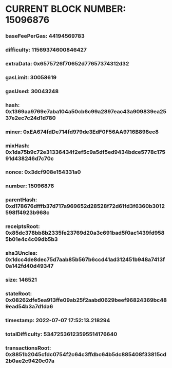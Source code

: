 # CURRENT BLOCK NUMBER: 15096876

### baseFeePerGas: 44194569783
### difficulty: 11569374600846427
### extraData: 0x6575726f70652d77657374312d32
### gasLimit: 30058619
### gasUsed: 30043248
### hash: 0x1369aa9769e7aba104a50cb6c99a2897eac43a909839ea2537e2ec7c24d1d780
### miner: 0xEA674fdDe714fd979de3EdF0F56AA9716B898ec8
### mixHash: 0x1da75b9c72e31336434f2ef5c9a5df5ed9434bdce5778c17591d438246d7c70c
### nonce: 0x3dcf908e154331a0
### number: 15096876
### parentHash: 0xd178676dfffb37d717a969652d28528f72d61fd3f6360b3012598ff4923b968c
### receiptsRoot: 0x85dc378bb8b2335fe23769d20a3c691bad5f0ac1439fd9585b01e4c4c09db5b3
### sha3Uncles: 0x1dcc4de8dec75d7aab85b567b6ccd41ad312451b948a7413f0a142fd40d49347
### size: 146521
### stateRoot: 0x08262dfe5ea913ffe09ab25f2aabd0629beef96824369bc489ead54b3a7d1da6
### timestamp: 2022-07-07 17:52:13.218294
### totalDifficulty: 53472536123595514176640
### transactionsRoot: 0x8851b2045cfdc0754f2c64c3ffdbc64b5dc885408f33815cd2b0ae2c9420c07a
